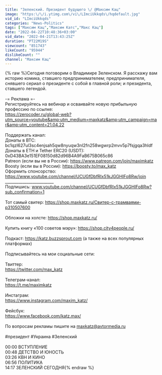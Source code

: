```yaml
---
title: "Зеленский. Президент будущего \/ @Максим Кац"
image: "https:\/\/i.ytimg.com\/vi\/LImciUkkqds\/hqdefault.jpg"
vid_id: "LImciUkkqds"
categories: "News-Politics"
tags: ["Максим Кац","Максим Катс","Макс Кац"]
date: "2022-04-22T10:48:36+03:00"
vid_date: "2022-04-21T13:43:25Z"
duration: "PT22M19S"
viewcount: "851743"
likeCount: "95944"
dislikeCount: ""
channel: "Максим Кац"
---
```

{% raw %}Сегодня поговорим о Владимире Зеленском. Я расскажу вам историю комика, ставшего предпринимателем; предпринимателя, снявшего сериал о президенте с собой в главной роли; и президента, ставшего легендой.<br /><br />-= Реклама =-<br />Регистрируйтесь на вебинар и осваивайте новую прибыльную профессию по ссылке:<br /><a rel="nofollow" target="blank" href="https://zerocoder.ru/global-web?utm_source=youtube&amp;utm_medium=maxkatz&amp;utm_campaign=mar&amp;utm_content=21.04.22">https://zerocoder.ru/global-web?utm_source=youtube&amp;utm_medium=maxkatz&amp;utm_campaign=mar&amp;utm_content=21.04.22</a><br /><br />Поддержать канал:<br />Донаты в BTC: bc1qzl627ul3sc4enjsah5qw8nyuqw3nl2fn258wgwrp2mvv5p7fsjgqa3hldf<br />Донаты в ETH и Tether ERC20 (USDT): 0xD43BA3e151EF08150d82d96B4A9FaB675B065c86 <br />Patreon (если вы не в России): <a rel="nofollow" target="blank" href="https://www.patreon.com/join/maximkatz">https://www.patreon.com/join/maximkatz</a><br />Boosty (если вы в России): <a rel="nofollow" target="blank" href="https://boosty.to/max_katz">https://boosty.to/max_katz</a><br />Оформить спонсорство: <a rel="nofollow" target="blank" href="https://www.youtube.com/channel/UCUGfDbfRIx51kJGGHIFo8Rw/join">https://www.youtube.com/channel/UCUGfDbfRIx51kJGGHIFo8Rw/join</a><br />_________________________<br />Подпишись: www.youtube.com/channel/UCUGfDbfRIx51kJGGHIFo8Rw?sub_confirmation=1<br /><br />Тот самый свитер: <a rel="nofollow" target="blank" href="https://shop.maxkatz.ru/Свитер-с-трамваями-p310507600">https://shop.maxkatz.ru/Свитер-с-трамваями-p310507600</a> <br /><br />Обложки на холсте: <a rel="nofollow" target="blank" href="https://shop.maxkatz.ru/">https://shop.maxkatz.ru/</a><br /><br />Купить книгу «100 советов мэру»: <a rel="nofollow" target="blank" href="https://shop.city4people.ru/">https://shop.city4people.ru/</a><br /><br />Подкаст: <a rel="nofollow" target="blank" href="https://katz.buzzsprout.com">https://katz.buzzsprout.com</a> (а также на всех популярных платформах)<br /><br />Подписывайтесь на мои социальные сети:<br /><br />Твиттер: <br /><a rel="nofollow" target="blank" href="https://twitter.com/max_katz">https://twitter.com/max_katz</a><br /><br />Телеграм-канал: <br /><a rel="nofollow" target="blank" href="https://t.me/maximkatz">https://t.me/maximkatz</a><br /><br />Инстаграм: <br /><a rel="nofollow" target="blank" href="https://www.instagram.com/maxim_katz/">https://www.instagram.com/maxim_katz/</a><br /><br />Фейсбук: <br /><a rel="nofollow" target="blank" href="https://www.facebook.com/katz.max/">https://www.facebook.com/katz.max/</a><br /><br />По вопросам рекламы пишите на maxkatz@avtormedia.ru<br /><br />#президент #Украина #Зеленский<br /><br />00:00 ВСТУПЛЕНИЕ<br />00:48 ДЕТСТВО И ЮНОСТЬ<br />03:26 КВН И КИНО<br />06:56 ПОЛИТИКА<br />14:17 ЗЕЛЕНСКИЙ СЕГОДНЯ{% endraw %}
